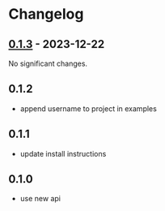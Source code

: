 # Changelog

<!-- towncrier release notes start -->

## [0.1.3](https://github.com/doplaydo/DoData_SDK/releases/v0.1.3) - 2023-12-22

No significant changes.


## 0.1.2

- append username to project in examples

## 0.1.1

- update install instructions


## 0.1.0

- use new api
